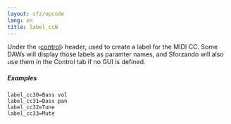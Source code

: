 ```yaml
---
layout: sfz/opcode
lang: en
title: label_ccN
---
```

Under the ‹[control](/headers/control)› header,
used to create a label for the MIDI CC.
Some DAWs will display those labels as paramter names, and Sforzando will also
use them in the Control tab if no GUI is defined.

##### Examples

```
label_cc30=Bass vol
label_cc31=Bass pan
label_cc32=Tune
label_cc33=Mute
```
